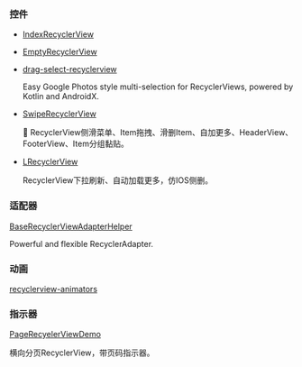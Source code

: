 ### 控件
* [IndexRecyclerView](https://github.com/jiang111/IndexRecyclerView)
* [EmptyRecyclerView](https://github.com/zhouxu88/EmptyRecyclerView)
* [drag-select-recyclerview](https://github.com/afollestad/drag-select-recyclerview)
    
    Easy Google Photos style multi-selection for RecyclerViews, powered by Kotlin and AndroidX.
* [SwipeRecyclerView](https://github.com/yanzhenjie/SwipeRecyclerView)

    🍈 RecyclerView侧滑菜单、Item拖拽、滑删Item、自加更多、HeaderView、FooterView、Item分组黏贴。
* [LRecyclerView](https://github.com/jdsjlzx/LRecyclerView)

    RecyclerView下拉刷新、自动加载更多，仿IOS侧删。
### 适配器
[BaseRecyclerViewAdapterHelper](https://github.com/CymChad/BaseRecyclerViewAdapterHelper)

Powerful and flexible RecyclerAdapter.
### 动画
[recyclerview-animators](https://github.com/wasabeef/recyclerview-animators)
### 指示器
[PageRecyelerViewDemo](https://github.com/shichaohui/PageRecyelerViewDemo)

横向分页RecyclerView，带页码指示器。